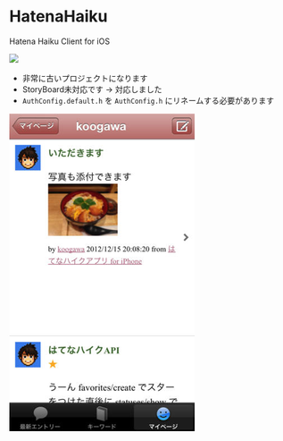 HatenaHaiku
===========

Hatena Haiku Client for iOS

![](https://www.bitrise.io/app/d0954a1e611c7f6a.svg?token=QRRkPwhURAT5QIUxQeClhg&branch=develop)

* 非常に古いプロジェクトになります
* StoryBoard未対応です -> 対応しました
* `AuthConfig.default.h` を `AuthConfig.h` にリネームする必要があります

![](./screenshot.jpg)
